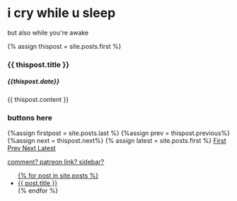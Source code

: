 <link rel="stylesheet" href="{{ site.baseurl }}/includes/comic.css">

# i cry while u sleep
but also while you're awake

{% assign thispost = site.posts.first %}
  <h3>    {{ thispost.title }}</h3>
  <h5> {{thispost.date}} </h5>
  <section>
      {{ thispost.content }}
</section>

### buttons here
{%assign firstpost = site.posts.last %}
{%assign prev = thispost.previous%}
{%assign next = thispost.next%}
{% assign latest = site.posts.first %}
 <a href="{{ firstpost.url | prepend: site.github.url }}"> First
 <a href="{{ prev.url | prepend: site.github.url }}"> Prev
 <a href="{{ next.url | prepend: site.github.url }}"> Next
 <a href="{{ latest.url | prepend: site.github.url }}"> Latest
 

comment?
patreon link?
sidebar?

<ul>
  {% for post in site.posts %}
    <li>
      <a href="{{ post.url | prepend: site.github.url }}">{{ post.title }}</a>
    </li>
  {% endfor %}
</ul>
